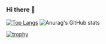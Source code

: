 ### Hi there 👋

[![Top Langs](https://github-readme-stats.vercel.app/api/top-langs/?username=t-inou&theme=tokyonight)](https://github.com/anuraghazra/github-readme-stats)
![Anurag's GitHub stats](https://github-readme-stats.vercel.app/api?username=t-inou&show_icons=true&theme=react)

[![trophy](https://github-profile-trophy.vercel.app/?username=t-inou&theme=onedark)](https://github.com/ryo-ma/github-profile-trophy)


<!--
**t-inou/t-inou** is a ✨ _special_ ✨ repository because its `README.md` (this file) appears on your GitHub profile.

Here are some ideas to get you started:

- 🔭 I’m currently working on ...
- 🌱 I’m currently learning ...
- 👯 I’m looking to collaborate on ...
- 🤔 I’m looking for help with ...
- 💬 Ask me about ...
- 📫 How to reach me: ...
- 😄 Pronouns: ...
- ⚡ Fun fact: ...
-->

